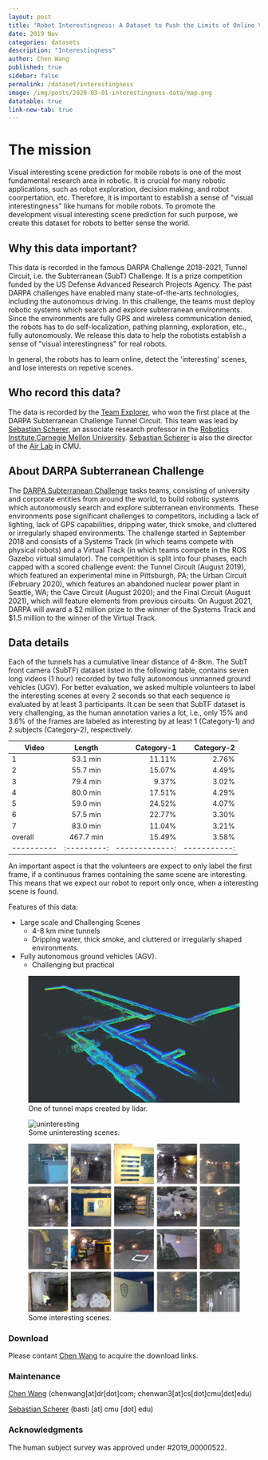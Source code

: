 ```yaml
---
layout: post
title: "Robot Interestingness: A Dataset to Push the Limits of Online Visual Interesting Scene Prediction"
date: 2019 Nov
categories: datasets
description: "Interestingness"
author: Chen Wang
published: true
sidebar: false
permalink: /dataset/interestingness
image: /img/posts/2020-03-01-interestingness-data/map.png
datatable: true
link-new-tab: true
---
```


# The mission #

Visual interesting scene prediction for mobile robots is one of the most fundamental research area in robotic.
It is crucial for many robotic applications, such as robot exploration, decision making, and robot coorpertation, etc.
Therefore, it is important to establish a sense of "visual interestingness" like humans for mobile robots.
To promote the development visual interesting scene prediction for such purpose, we create this dataset for robots to better sense the world.

## Why this data important?

This data is recorded in the famous DARPA Challenge 2018-2021, Tunnel Circuit, i.e. the Subterranean (SubT) Challenge.
It is a prize competition funded by the US Defense Advanced Research Projects Agency.
The past DARPA challenges have enabled many state-of-the-arts technologies, including the autonomous driving.
In this challenge, the teams must deploy robotic systems which search and explore subterranean environments.
Since the environments are fully GPS and wireless communication denied, the robots has to do self-localization, pathing planning, exploration, etc., fully autonomously.
We release this data to help the robotists establish a sense of "visual interestingness" for real robots.

In general, the robots has to learn online, detect the 'interesting' scenes, and lose interests on repetive scenes.


## Who record this data?

The data is recorded by the [Team Explorer](https://www.subt-explorer.com), who won the first place at the DARPA Subterranean Challenge Tunnel Circuit.
This team was lead by [Sebastian Scherer](http://theairlab.org/team/sebastian/), an associate research professor in the [Robotics Institute](https://www.ri.cmu.edu),[Carnegie Mellon University](https://www.cmu.edu/). [Sebastian Scherer](http://theairlab.org/team/sebastian/) is also the director of the [Air Lab](http://theairlab.org) in CMU.

## About DARPA Subterranean Challenge ##
The [DARPA Subterranean Challenge](https://www.subtchallenge.com/) tasks teams, consisting of university and corporate entities from around the world, to build robotic systems which autonomously search and explore subterranean environments. These environments pose significant challenges to competitors, including a lack of lighting, lack of GPS capabilities, dripping water, thick smoke, and cluttered or irregularly shaped environments. The challenge started in September 2018 and consists of a Systems Track (in which teams compete with physical robots) and a Virtual Track (in which teams compete in the ROS Gazebo virtual simulator). The competition is split into four phases, each capped with a scored challenge event: the Tunnel Circuit (August 2019), which featured an experimental mine in Pittsburgh, PA; the Urban Circuit (February 2020), which features an abandoned nuclear power plant in Seattle, WA; the Cave Circuit (August 2020); and the Final Circuit (August 2021), which will feature elements from previous circuits. On August 2021, DARPA will award a $2 million prize to the winner of the Systems Track and $1.5 million to the winner of the Virtual Track.

## Data details
Each of the tunnels has a cumulative linear distance of 4-8km.
The SubT front camera (SubTF) dataset listed in the following table, contains seven long videos (1 hour) recorded by two fully autonomous unmanned ground vehicles (UGV).
For better evaluation, we asked multiple volunteers to label the interesting scenes at every 2 seconds so that each sequence is evaluated by at least 3 participants.
It can be seen that SubTF dataset is very challenging, as the human annotation varies a lot, i.e., only 15% and 3.6% of the frames are labeled as interesting by at least 1 (Category-1) and 2 subjects (Category-2), respectively. 

| Video    |   Length  |  Category-1  |  Category-2 |
|----------|:---------:|-------------:| -----------:|
|    1     |  53.1 min |   11.11%     |    2.76%    |
|    2     |  55.7 min |   15.07%     |    4.49%    |
|    3     |  79.4 min |    9.37%     |    3.02%    |
|    4     |  80.0 min |   17.51%     |    4.29%    |
|    5     |  59.0 min |   24.52%     |    4.07%    |
|    6     |  57.5 min |   22.77%     |    3.30%    |
|    7     |  83.0 min |   11.04%     |    3.21%    |
| overall  | 467.7 min |    15.49%    |    3.58%    |
|----------|:---------:|-------------:| -----------:|

An important aspect is that the volunteers are expect to only label the first frame, if a continuous frames containing the same scene are interesting.
This means that we expect our robot to report only once, when a interesting scene is found.

Features of this data:
- Large scale and Challenging Scenes
    - 4-8 km mine tunnels
    - Dripping water, thick smoke, and cluttered or irregularly shaped environments.
- Fully autonomous ground vehicles (AGV).
    - Challenging but practical


<figure>
 <img src="/img/posts/2020-03-01-interestingness-data/map.png" alt="Map" />
 <figcaption>
    One of tunnel maps created by lidar.
 </figcaption>
</figure>


<figure>
 <img src="/img/posts/2020-03-01-interestingness-data/uninteresting.png" alt="uninteresting" />
 <figcaption>
    Some uninteresting scenes.
 </figcaption>
</figure>



<figure>
 <img src="/img/posts/2020-03-01-interestingness-data/sample.png" alt="uninteresting" />
 <figcaption>
    Some interesting scenes.
 </figcaption>
</figure>

<!-- ### Citation

Please use the following BibTex entry for citation: 

    @misc{subtfdata,
    author={Wang, Chen and Wang, Wenshan and Qiu, Yuheng and Hu, Yafei and Scherer, Sebastian},
    title={Robot Interestingness: A dataset to push the limits of online visual interesting scene prediction},
    howpublished = {\url{http://theairlab.org/interestingness/dataset}},
    } -->

### Download

Please contant [Chen Wang](mailto:chenwang@dr.com) to acquire the download links.

### Maintenance

[Chen Wang](https://chenwang.site) (chenwang[at]dr[dot]com; chenwan3[at]cs[dot]cmu[dot]edu) 

[Sebastian Scherer](http://theairlab.org/team/sebastian/) (basti [at] cmu [dot] edu)

### Acknowledgments 

The human subject survey was approved under #2019_00000522.
